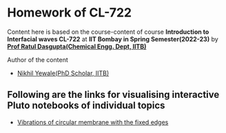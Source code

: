 # Homework of CL-722

Content here is based on the course-content of course **Introduction to Interfacial waves CL-722** at **IIT Bombay in Spring Semester(2022-23)** by [**Prof Ratul Dasgupta(Chemical Engg. Dept, IITB)**](https://www.che.iitb.ac.in/faculty/ratul-dasgupta)

Author of the content
- [Nikhil Yewale(PhD Scholar, IITB)](https://www.linkedin.com/in/nikhilyewale/)

## Following are the links for visualising interactive Pluto notebooks of individual topics

- [Vibrations of circular membrane with the fixed edges](https://binder.plutojl.org/v0.19.12/open?url=https%253A%252F%252Fraw.githubusercontent.com%252Fyewalenikhil65%252FCL722%252Fmain%252Fcircular_membrane.jl)
